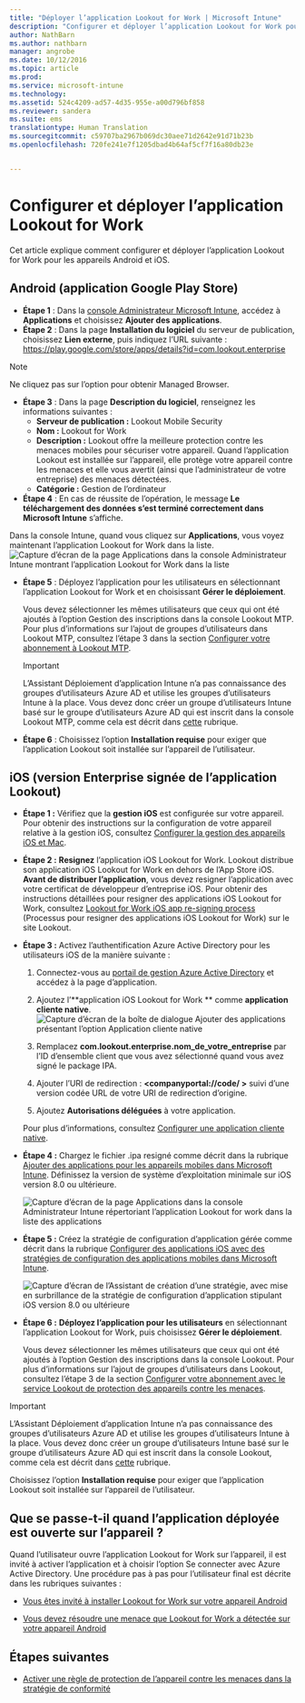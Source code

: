 ```yaml
---
title: "Déployer l’application Lookout for Work | Microsoft Intune"
description: "Configurer et déployer l’application Lookout for Work pour Android."
author: NathBarn
ms.author: nathbarn
manager: angrobe
ms.date: 10/12/2016
ms.topic: article
ms.prod: 
ms.service: microsoft-intune
ms.technology: 
ms.assetid: 524c4209-ad57-4d35-955e-a00d796bf858
ms.reviewer: sandera
ms.suite: ems
translationtype: Human Translation
ms.sourcegitcommit: c59707ba2967b069dc30aee71d2642e91d71b23b
ms.openlocfilehash: 720fe241e7f1205dbad4b64af5cf7f16a80db23e


---
```


# <a name="configure-and-deploy-lookout-for-work-apps"></a>Configurer et déployer l’application Lookout for Work
Cet article explique comment configurer et déployer l’application Lookout for Work pour les appareils Android et iOS.

## <a name="android-google-play-store-app"></a>Android (application Google Play Store)

* **Étape 1** : Dans la [console Administrateur Microsoft Intune](https://manage.microsoft.com), accédez à **Applications** et choisissez **Ajouter des applications**.   
* **Étape 2** : Dans la page **Installation du logiciel** du serveur de publication, choisissez **Lien externe**, puis indiquez l’URL suivante : https://play.google.com/store/apps/details?id=com.lookout.enterprise
>[!NOTE]
>Ne cliquez pas sur l’option pour obtenir Managed Browser.

* **Étape 3** : Dans la page **Description du logiciel**, renseignez les informations suivantes :
  * **Serveur de publication :** Lookout Mobile Security
  * **Nom :** Lookout for Work
  * **Description :** Lookout offre la meilleure protection contre les menaces mobiles pour sécuriser votre appareil. Quand l’application Lookout est installée sur l’appareil, elle protège votre appareil contre les menaces et elle vous avertit (ainsi que l’administrateur de votre entreprise) des menaces détectées.
  * **Catégorie :** Gestion de l’ordinateur
* **Étape 4** : En cas de réussite de l’opération, le message **Le téléchargement des données s’est terminé correctement dans Microsoft Intune** s’affiche.

Dans la console Intune, quand vous cliquez sur **Applications**, vous voyez maintenant l’application Lookout for Work dans la liste. ![Capture d’écran de la page Applications dans la console Administrateur Intune montrant l’application Lookout for Work dans la liste](../media/mtp/lookout-app-listed-intune-console.png)

* **Étape 5** : Déployez l’application pour les utilisateurs en sélectionnant l’application Lookout for Work et en choisissant **Gérer le déploiement**.

  Vous devez sélectionner les mêmes utilisateurs que ceux qui ont été ajoutés à l’option Gestion des inscriptions dans la console Lookout MTP.  Pour plus d’informations sur l’ajout de groupes d’utilisateurs dans Lookout MTP, consultez l’étape 3 dans la section [Configurer votre abonnement à Lookout MTP](set-up-your-subscription-with-lookout-mtp.md#configure-your-subscription-with-lookout-device-threat-protection).

  >[!IMPORTANT]
  > L’Assistant Déploiement d’application Intune n’a pas connaissance des groupes d’utilisateurs Azure AD et utilise les groupes d’utilisateurs Intune à la place. Vous devez donc créer un groupe d’utilisateurs Intune basé sur le groupe d’utilisateurs Azure AD qui est inscrit dans la console Lookout MTP, comme cela est décrit dans [cette](plan-your-user-and-device-groups.md) rubrique.

* **Étape 6** : Choisissez l’option **Installation requise** pour exiger que l’application Lookout soit installée sur l’appareil de l’utilisateur.


## <a name="ios-enterprise-signed-version-of-lookout-app"></a>iOS (version Enterprise signée de l’application Lookout)

* **Étape 1 :** Vérifiez que la **gestion iOS** est configurée sur votre appareil. Pour obtenir des instructions sur la configuration de votre appareil relative à la gestion iOS, consultez [Configurer la gestion des appareils iOS et Mac](set-up-ios-and-mac-management-with-microsoft-intune.md).

* **Étape 2 :** **Resignez** l’application iOS Lookout for Work. Lookout distribue son application iOS Lookout for Work en dehors de l’App Store iOS. **Avant de distribuer l’application**, vous devez resigner l’application avec votre certificat de développeur d’entreprise iOS. Pour obtenir des instructions détaillées pour resigner des applications iOS Lookout for Work, consultez [Lookout for Work iOS app re-signing process](https://personal.support.lookout.com/hc/en-us/articles/114094038714) (Processus pour resigner des applications iOS Lookout for Work) sur le site Lookout.


* **Étape 3 :** Activez l’authentification Azure Active Directory pour les utilisateurs iOS de la manière suivante :
  1.  Connectez-vous au [portail de gestion Azure Active Directory](https://manage.windowsazure.com) et accédez à la page d’application.
  2.  Ajoutez l’**application iOS Lookout for Work ** comme **application cliente native**.
  ![Capture d’écran de la boîte de dialogue Ajouter des applications présentant l’option Application cliente native](../media/mtp/aad-add-app.png)

  3. Remplacez **com.lookout.enterprise.nom_de_votre_entreprise** par l’ID d’ensemble client que vous avez sélectionné quand vous avez signé le package IPA.
  4.  Ajouter l’URI de redirection : **&lt;companyportal://code/ >** suivi d’une version codée URL de votre URI de redirection d’origine.
  5.  Ajoutez **Autorisations déléguées** à votre application.

  Pour plus d’informations, consultez [Configurer une application cliente native](https://azure.microsoft.com/en-us/documentation/articles/app-service-mobile-how-to-configure-active-directory-authentication/#optional-configure-a-native-client-application).


* **Étape 4 :** Chargez le fichier .ipa resigné comme décrit dans la rubrique [Ajouter des applications pour les appareils mobiles dans Microsoft Intune](https://docs.microsoft.com/en-us/intune/deploy-use/add-apps-for-mobile-devices-in-microsoft-intune). Définissez la version de système d’exploitation minimale sur iOS version 8.0 ou ultérieure.

  ![Capture d’écran de la page Applications dans la console Administrateur Intune répertoriant l’application Lookout for work dans la liste des applications](../media/mtp/ios-app-uploaded-intune.png)

* **Étape 5 :** Créez la stratégie de configuration d’application gérée comme décrit dans la rubrique [Configurer des applications iOS avec des stratégies de configuration des applications mobiles dans Microsoft Intune](https://docs.microsoft.com/en-us/intune/deploy-use/configure-ios-apps-with-mobile-app-configuration-policies-in-microsoft-intune).

  ![Capture d’écran de l’Assistant de création d’une stratégie, avec mise en surbrillance de la stratégie de configuration d’application stipulant iOS version 8.0 ou ultérieure](../media/mtp/ios-app-config.png)

* **Étape 6 :** **Déployez l’application pour les utilisateurs** en sélectionnant l’application Lookout for Work, puis choisissez **Gérer le déploiement**.

  Vous devez sélectionner les mêmes utilisateurs que ceux qui ont été ajoutés à l’option Gestion des inscriptions dans la console Lookout.  Pour plus d’informations sur l’ajout de groupes d’utilisateurs dans Lookout, consultez l’étape 3 de la section [Configurer votre abonnement avec le service Lookout de protection des appareils contre les menaces](set-up-your-subscription-with-lookout-mtp.md#configure-your-subscription-with-lookout-device-threat-protection).

>[!IMPORTANT]
> L’Assistant Déploiement d’application Intune n’a pas connaissance des groupes d’utilisateurs Azure AD et utilise les groupes d’utilisateurs Intune à la place. Vous devez donc créer un groupe d’utilisateurs Intune basé sur le groupe d’utilisateurs Azure AD qui est inscrit dans la console Lookout, comme cela est décrit dans [cette](plan-your-user-and-device-groups.md) rubrique.

Choisissez l’option **Installation requise** pour exiger que l’application Lookout soit installée sur l’appareil de l’utilisateur.

## <a name="what-happens-when-the-deployed-app-is-opened-on-the-device"></a>Que se passe-t-il quand l’application déployée est ouverte sur l’appareil ?




Quand l’utilisateur ouvre l’application Lookout for Work sur l’appareil, il est invité à activer l’application et à choisir l’option Se connecter avec Azure Active Directory. Une procédure pas à pas pour l’utilisateur final est décrite dans les rubriques suivantes :

* [Vous êtes invité à installer Lookout for Work sur votre appareil Android](http://docs.microsoft.com/intune/enduser/you-are-prompted-to-install-lookout-for-work-android)

* [Vous devez résoudre une menace que Lookout for Work a détectée sur votre appareil Android](http://docs.microsoft.com/intune/enduser/you-need-to-resolve-a-threat-found-by-lookout-for-work-android)

## <a name="next-steps"></a>Étapes suivantes
* [Activer une règle de protection de l’appareil contre les menaces dans la stratégie de conformité](enable-device-threat-protection-rule-in-compliance-policy.md)



<!--HONumber=Dec16_HO2-->


